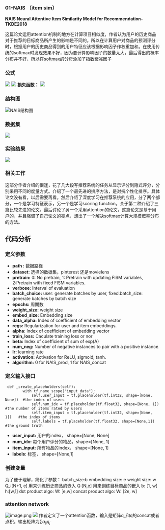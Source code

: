 
### 01-NAIS （item sim）
**NAIS Neural Attentive Item Similarity Model for Recommendation-TKDE2018**

这篇论文运用attention机制的地方在计算项目相似度，作者认为用户的历史商品对于推荐的目标商品所产生的影响是不同的，所以在计算用户对商品的预测评分时，根据用户的历史商品得到的用户特征应该根据影响因子作权重加和。在使用传统的softmax时发现效果不好，因为要计算影响因子的数量太大，最后得出的概率分布并不好，所以在softmax的分母添加了指数衰减因子              
###  公式
![](https://upload-images.jianshu.io/upload_images/8161042-0e6a5d697ed8ffec.png?imageMogr2/auto-orient/strip%7CimageView2/2/w/1240)
![](https://upload-images.jianshu.io/upload_images/8161042-fc9a2869f14a149d.png?imageMogr2/auto-orient/strip%7CimageView2/2/w/1240)
**损失函数：**
![](https://upload-images.jianshu.io/upload_images/8161042-d655c1d59dd8e255.png?imageMogr2/auto-orient/strip%7CimageView2/2/w/1240)

### 结构图                                                                                                                                                                                      
![NAIS结构图](https://upload-images.jianshu.io/upload_images/8161042-11c94cf1ef625538.png?imageMogr2/auto-orient/strip%7CimageView2/2/w/1240)
### 数据集
![](https://upload-images.jianshu.io/upload_images/8161042-ec00ff4af8fcac75.png?imageMogr2/auto-orient/strip%7CimageView2/2/w/1240)
### 实验结果
![](https://upload-images.jianshu.io/upload_images/8161042-567f04d43049eae3.png?imageMogr2/auto-orient/strip%7CimageView2/2/w/1240)
### 相关工作
这部分作者介绍的很迷，花了几大段写推荐系统的任务从显示评分到隐式评分，分别采用不同的度量方式。介绍了一个最先进的排序方法，是对抗个性化排序。具体论文没有看，以后需要再看。然后介绍了深度学习在推荐系统的应用，分了两个部分，一个是学习特征表示，另一个是学习scoring function。关于第二种介绍了三篇比较先进的论文。最后讨论了另一个采用attention的论文，这篇论文是基于用户的，并且强调了自己论文的亮点，想出了一个解决softmax计算大规模概率分布的方法。
## 代码分析
### 定义参数
* **path :** 数据路径
* **dataset:**  选择的数据集，pinterest 还是movielens
* **pretrain:** 0: No pretrain, 1: Pretrain with updating  FISM variables, 2:Pretrain with fixed FISM variables.
* **verbose:** Interval of evaluation
*  **batch_choice:** user: generate batches by user, fixed:batch_size: generate batches by batch size
*  **epochs:** 周期数
*  **weight_size:** weight size
*  **embed_size:** Embedding size
*  **data_alpha:** Index of coefficient of embedding vector
*  **regs:** Regularization for user and item embeddings.
*  **alpha:** Index of coefficient of embedding vector
*  **train_loss:** Caculate training loss or nor
*  **beta:** Index of coefficient of sum of exp(A)
*  **num_neg:** Number of negative instances to pair with a positive instance.
*  **lr:** learning rate
*  **activation:** Activation for ReLU, sigmoid, tanh.
*  **algorithm:** 0 for NAIS_prod, 1 for NAIS_concat

### 定义输入接口
```
 def _create_placeholders(self):
        with tf.name_scope("input_data"):
            self.user_input = tf.placeholder(tf.int32, shape=[None, None])	#the index of users
            self.num_idx = tf.placeholder(tf.float32, shape=[None, 1])	#the number of items rated by users
            self.item_input = tf.placeholder(tf.int32, shape=[None, 1])	  #the index of items
            self.labels = tf.placeholder(tf.float32, shape=[None,1])	#the ground truth
```
* **user_input:** 用户的index， shape=[None, None]
* **num_idx:** 每个用户评分的物品，shape=[None, 1]
* **item_input:** 所有物品的index， shape=[None, 1]
*  **labels:** 标签， shape=[None,1]
### 创建变量
为了便于理解，简化了参数：
batch_size:b
embedding size: e
weight size: w
Q_:[N+1, e] 用来训练历史商品的嵌入
Q:[N,e] 用来训练目标商品的嵌入
b: [1, w]
h:[w,1]
dot product algo: W: [e,w]
concat product algo: W: [2e, w]

### attention network
![image.png](https://upload-images.jianshu.io/upload_images/8161042-379efbe73377e345.png?imageMogr2/auto-orient/strip%7CimageView2/2/w/1240)
![](https://upload-images.jianshu.io/upload_images/8161042-fc9a2869f14a149d.png?imageMogr2/auto-orient/strip%7CimageView2/2/w/1240)
作者定义了一个attention函数，输入是矩阵q_和q的concat或者点积。输出矩阵为$\sum a_{ij}q_j$
<!--stackedit_data:
eyJoaXN0b3J5IjpbLTE2ODg1OTM0ODgsLTEzMDQ5NDU3MDRdfQ
==
-->